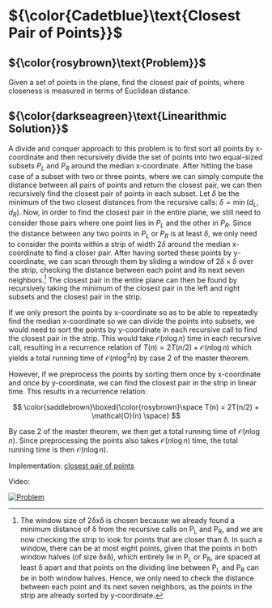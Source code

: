 # ${\color{Cadetblue}\text{Closest Pair of Points}}$

## ${\color{rosybrown}\text{Problem}}$

Given a set of points in the plane, find the closest pair of points, where closeness is measured in terms of Euclidean distance.

## ${\color{darkseagreen}\text{Linearithmic Solution}}$

A divide and conquer approach to this problem is to first sort all points by x-coordinate and then recursively divide the set of points into two equal-sized subsets $P_L$ and $P_R$ around the median x-coordinate. After hitting the base case of a subset with two or three points, where we can simply compute the distance between all pairs of points and return the closest pair, we can then recursively find the closest pair of points in each subset. Let $\delta$ be the minimum of the two closest distances from the recursive calls: $\delta = \min(d_L, d_R)$. Now, in order to find the closest pair in the entire plane, we still need to consider those pairs where one point lies in $P_L$ and the other in $P_R$. Since the distance between any two points in $P_L$ or $P_R$ is at least $\delta$, we only need to consider the points within a strip of width $2\delta$ around the median x-coordinate to find a closer pair. After having sorted these points by y-coordinate, we can scan through them by sliding a window of $2\delta \times \delta$ over the strip, checking the distance between each point and its next seven neighbors.[^1] The closest pair in the entire plane can then be found by recursively taking the minimum of the closest pair in the left and right subsets and the closest pair in the strip.

If we only presort the points by x-coordinate so as to be able to repeatedly find the median x-coordinate so we can divide the points into subsets, we would need to sort the points by y-coordinate in each recursive call to find the closest pair in the strip. This would take $\mathcal{O}(n \log n)$ time in each recursive call, resulting in a recurrence relation of $T(n) = 2T(n/2) + \mathcal{O}(n \log n)$ which yields a total running time of $\mathcal{O}(n \log^2 n)$ by case 2 of the master theorem.

However, if we preprocess the points by sorting them once by x-coordinate and once by y-coordinate, we can find the closest pair in the strip in linear time. This results in a recurrence relation:

$$
\color{saddlebrown}\boxed{\color{rosybrown}\space T(n) = 2T(n/2) + \mathcal{O}(n) \space}
$$

By case 2 of the master theorem, we then get a total running time of $\mathcal{O}(n \log n)$. Since preprocessing the points also takes $\mathcal{O}(n \log n)$ time, the total running time is then $\mathcal{O}(n \log n)$.

Implementation: [closest pair of points](https://github.com/pl3onasm/AADS/blob/main/algorithms/divide-and-conquer/closest-pair-of-points/closestpair.c)

Video:

[![Problem](https://img.youtube.com/vi/6u_hWxbOc7E/0.jpg)](https://www.youtube.com/watch?v=6u_hWxbOc7E)

[^1]: The window size of 2δxδ is chosen because we already found a minimum distance of δ from the recursive calls on P<sub>L</sub> and P<sub>R</sub>, and we are now checking the strip to look for points that are closer than δ. In such a window, there can be at most eight points, given that the points in both window halves (of size δxδ), which entirely lie in P<sub>L</sub> or P<sub>R</sub>, are spaced at least δ apart and that points on the dividing line between P<sub>L</sub> and P<sub>R</sub> can be in both window halves. Hence, we only need to check the distance between each point and its next seven neighbors, as the points in the strip are already sorted by y-coordinate.
